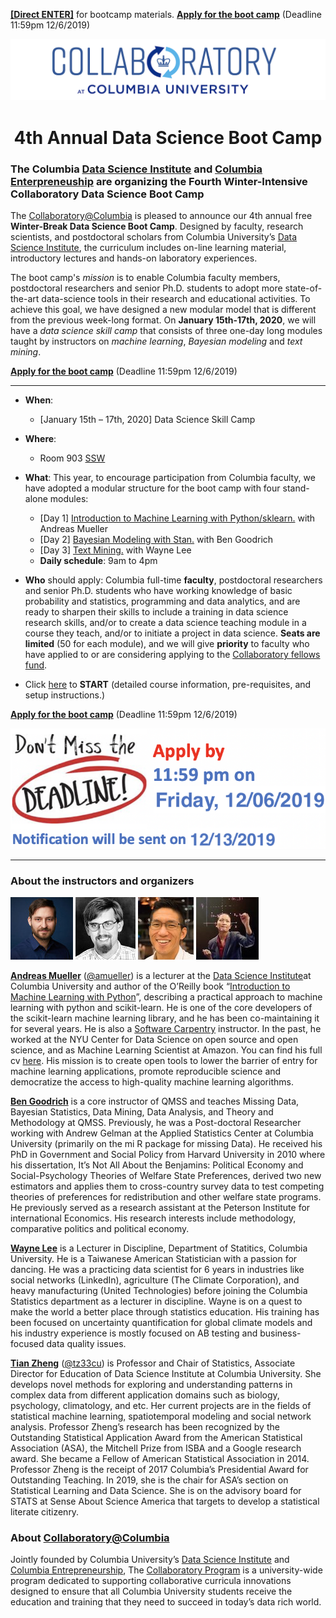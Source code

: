 [**[Direct ENTER]**](/Bootcamp-materials/) for bootcamp materials. [**Apply for the boot camp**](https://forms.gle/TLGbb1NA6E9qzK3V6) (Deadline 11:59pm 12/6/2019)

![collaboratory logo](Misc-files/collaboratory2.png)

<p align="center">
<b> <H1 align="center"> 4th Annual Data Science Boot Camp </H1> </b>
</p> 

### The Columbia [Data Science Institute](http://datascience.columbia.edu/) and [Columbia Enterpreneuship](http://entrepreneurship.columbia.edu/) are organizing the Fourth Winter-Intensive Collaboratory Data Science Boot Camp

The [Collaboratory@Columbia](http://collaboratory.columbia.edu/) is pleased to announce our 4th annual free **Winter-Break Data Science Boot Camp**.  Designed by faculty, research scientists, and postdoctoral scholars from Columbia University’s [Data Science Institute](http://datascience.columbia.edu/), the curriculum includes on-line learning material, introductory lectures and hands-on laboratory experiences. 

The boot camp's *mission* is to enable Columbia faculty members, postdoctoral researchers and senior Ph.D. students to adopt more state-of-the-art data-science tools in their research and educational activities. To achieve this goal, we have designed a new modular model that is different from the previous week-long format. On **January 15th-17th, 2020**, we will have a *data science skill camp* that consists of three one-day long modules taught by instructors on *machine learning*, *Bayesian modeling* and *text mining*. 

[**Apply for the boot camp**](https://forms.gle/TLGbb1NA6E9qzK3V6) (Deadline 11:59pm 12/6/2019)

----

- **When**: 
	- [January 15th – 17th, 2020] Data Science Skill Camp
	
- **Where**: 
	- Room 903 [SSW](http://stat.columbia.edu/location-and-directions/)

- **What**: This year, to encourage participation from Columbia faculty, we have adopted a modular structure for the boot camp with four stand-alone modules:
	- [Day 1] [Introduction to Machine Learning with Python/sklearn.](/Bootcamp-materials/Day1-Machine-Learning/) with Andreas Mueller 
	- [Day 2] [Bayesian Modeling with Stan.](/Bootcamp-materials/Day2-Bayesian-Modeling/) with Ben Goodrich
	- [Day 3] [Text Mining.](/Bootcamp-materials/Day3-Text-Mining/) with Wayne Lee
	- **Daily schedule**: 9am to 4pm 

- **Who** should apply: Columbia full-time **faculty**, postdoctoral researchers and senior Ph.D. students who have working knowledge of basic probability and statistics, programming and data analytics, and are ready to sharpen their skills to include a training in data science research skills, and/or to create a data science teaching module in a course they teach, and/or to initiate a project in data science. **Seats are limited** (50 for each module), and we will give **priority** to faculty who have applied to or are considering applying to the [Collaboratory fellows fund](http://entrepreneurship.columbia.edu/collaboratory/collaboratory-fellows-fund/).

- Click [here](https://github.com/DS-BootCamp-Collaboratory-Columbia/AY2019-2020-Winter/blob/master/Bootcamp-materials/README.md) to **START** (detailed course information, pre-requisites, and setup instructions.)

[**Apply for the boot camp**](https://forms.gle/TLGbb1NA6E9qzK3V6) (Deadline 11:59pm 12/6/2019)

![deadline](Misc-files/deadline.png)

----
### About the instructors and organizers
![andy](Misc-files/andy.jpeg) ![Ben](Misc-files/ben.jpeg) ![Wayne](Misc-files/wayne.jpg) ![tian](Misc-files/tian.jpeg)

**[Andreas Mueller](http://amueller.github.io/)** ([@amueller](https://github.com/amueller)) is a lecturer at the [Data Science Institute](http://datascience.columbia.edu/)at Columbia University and author of the O’Reilly book “[Introduction to Machine Learning with Python](http://amueller.github.io/#book)”, describing a practical approach to machine learning with python and scikit-learn. He is one of the core developers of the scikit-learn machine learning library, and he has been co-maintaining it for several years. He is also a [Software Carpentry](http://software-carpentry.org/) instructor. In the past, he worked at the NYU Center for Data Science on open source and open science, and as Machine Learning Scientist at Amazon. You can find his full  cv [here](http://amueller.github.io/cv_andreas_mueller.pdf). His mission is to create open tools to lower the barrier of entry for machine learning applications, promote reproducible science and democratize the access to high-quality machine learning algorithms.

**[Ben Goodrich](https://github.com/bgoodri)** is a core instructor of QMSS and teaches Missing Data, Bayesian Statistics, Data Mining, Data Analysis, and Theory and Methodology at QMSS. Previously, he was a Post-doctoral Researcher working with Andrew Gelman at the Applied Statistics Center at Columbia University (primarily on the mi R package for missing Data). He received his PhD in Government and Social Policy from Harvard University in 2010 where his dissertation, It’s Not All About the Benjamins: Political Economy and Social-Psychology Theories of Welfare State Preferences, derived two new estimators and applies them to cross-country survey data to test competing theories of preferences for redistribution and other welfare state programs. He previously served as a research assistant at the Peterson Institute for international Economics.  His research interests include methodology, comparative politics and political economy. 

**[Wayne Lee](https://github.com/leewtai)** is a Lecturer in Discipline, Department of Statitics, Columbia University. He is a Taiwanese American Statistician with a passion for dancing. He was a practicing data scientist for 6 years in industries like social networks (LinkedIn), agriculture (The Climate Corporation), and heavy manufacturing (United Technologies) before joining the Columbia Statistics department as a lecturer in discipline. Wayne is on a quest to make the world a better place through statistics education. His training has been focused on uncertainty quantification for global climate models and his industry experience is mostly focused on AB testing and business-focused data quality issues.  


**[Tian Zheng](http://www.stat.columbia.edu/~tzheng/)** ([@tz33cu](https://github.com/tz33cu)) is Professor and Chair of Statistics, Associate Director for Education of Data Science Institute at Columbia University. She develops novel methods for exploring and understanding patterns in complex data from different application domains such as biology, psychology, climatology, and etc. Her current projects are in the fields of statistical machine learning, spatiotemporal modeling and social network analysis. Professor Zheng’s research has been recognized by the Outstanding Statistical Application Award from the American Statistical Association (ASA), the Mitchell Prize from ISBA and a Google research award. She became a Fellow of American Statistical Association in 2014. Professor Zheng is the receipt of 2017 Columbia’s Presidential Award for Outstanding Teaching. In 2019, she is the chair for ASA’s section on Statistical Learning and Data Science. She is on the advisory board for STATS at Sense About Science America that targets to develop a statistical literate citizenry.


### About [Collaboratory@Columbia](http://collaboratory.columbia.edu/)
Jointly founded by Columbia University’s [Data Science Institute](http://datascience.columbia.edu/) and [Columbia Entrepreneurship](http://entrepreneurship.columbia.edu/), The [Collaboratory Program](http://collaboratory.columbia.edu/) is a university-wide program dedicated to supporting collaborative curricula innovations designed to ensure that all Columbia University students receive the education and training that they need to succeed in today’s data rich world.

